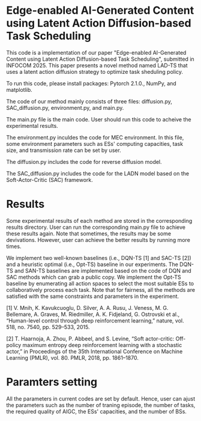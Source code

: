 # Edge-enabled AI-Generated Content using Latent Action Diffusion-based Task Scheduling
This code is a implementation of our paper "Edge-enabled AI-Generated Content using Latent Action Diffusion-based Task Scheduling", submitted in INFOCOM 2025.
This paper presents a novel method named LAD-TS that uses a latent action diffusion strategy to optimize task sheduling policy.

To run this code, please install packages: Pytorch 2.1.0., NumPy, and matplotlib.

The code of our method mainly consists of three files: diffusion.py, SAC_diffusion.py, environment.py, and main.py.

The main.py file is the main code. User should run this code to acheive the experimental results.

The environment.py inculdes the code for MEC environment. In this file, some environment parameters such as ESs' computing capacities, task size, and transmission rate can be set by user.

The diffusion.py includes the code for reverse diffusion model. 

The SAC_diffusion.py includes the code for the LADN model based on the Soft-Actor-Critic (SAC) framework. 

# Results
Some experimental results of each method are stored in the corresponding results directory. User can run the corresponding main.py file to achieve these results again. Note that sometimes, the results may be some devivations. However, user can achieve the better results by running more times.

We implement two well-known baselines (i.e., DQN-TS [1] and SAC-TS [2]) and a heuristic optimal (i.e., Opt-TS) baseline in our experiments. The DQN-TS and SAN-TS baselines are implemented based on the code of DQN and SAC methods which can grab a public copy. We implement the Opt-TS baseline by enumerating all action spaces to select the most suitable ESs to collaboratively process each task. Note that for fairness, all the methods are satisfied with the same constraints and parameters in the experiment.

[1] V. Mnih, K. Kavukcuoglu, D. Silver, A. A. Rusu, J. Veness, M. G. Bellemare, A. Graves, M. Riedmiller, A. K. Fidjeland, G. Ostrovski et al., “Human-level control through deep reinforcement learning,”
nature, vol. 518, no. 7540, pp. 529–533, 2015.

[2] T. Haarnoja, A. Zhou, P. Abbeel, and S. Levine, “Soft actor-critic: Off-policy maximum entropy deep reinforcement learning with a stochastic actor,” in Proceedings of the 35th International Conference on Machine Learning (PMLR), vol. 80. PMLR, 2018, pp. 1861–1870.

# Paramters setting
All the parameters in current codes are set by default. Hence, user can ajust the parameters such as the number of traning episode, the number of tasks, the required quality of AIGC, the ESs' capacities, and the number of BSs. 
